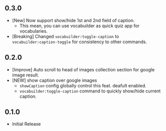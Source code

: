## 0.3.0
- [New] Now support show/hide 1st and 2nd field of caption.
  - This mean, you can use vocabuilder as quick quiz app for vocabularies.
- [Breaking] Changed `vocabuilder:toggle-caption` to `vocabuilder:caption-toggle` for consistency to other commands.
## 0.2.0
- [Improve] Auto scroll to head of images collection section for google image result.
- [NEW] show caption over google images
  - `showCaption` config globally control this feat. deafult enabled.
  - `vocabuilder:toggle-caption` command to quickly show/hide current caption.
## 0.1.0
- Initial Release

